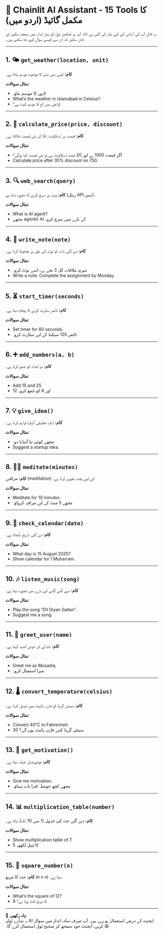 
# 🌟 Chainlit AI Assistant - 15 Tools کا مکمل گائیڈ (اردو میں)

یہ فائل آپ کی آسانی کے لیے تیار کی گئی ہے تاکہ آپ ہر فنکشن ٹول کو بہتر انداز میں سمجھ سکیں اور جان سکیں کہ ان سے کیسے سوال کیے جا سکتے ہیں۔

---

## 1. 🌤️ `get_weather(location, unit)`
**کام:** کسی بھی شہر کا موجودہ موسم بتاتا ہے۔

**مثال سوالات:**
- لاہور کا موسم بتاؤ۔
- What’s the weather in Islamabad in Celsius?
- کراچی میں آج کا موسم کیسا ہے؟

---

## 2. 💸 `calculate_price(price, discount)`
**کام:** قیمت پر ڈسکاؤنٹ لگا کر نئی قیمت نکالتا ہے۔

**مثال سوالات:**
- اگر قیمت 1000 ہے اور 20 فیصد ڈسکاؤنٹ ہے تو نئی قیمت کیا ہوگی؟
- Calculate price after 35% discount on 750.

---

## 3. 🔍 `web_search(query)`
**کام:** ویب پر سرچ کرنے کا مشورہ دیتا ہے (ریئل API نہیں)۔

**مثال سوالات:**
- What is AI agent?
- مجھے agentic AI کے بارے میں سرچ کرو۔

---

## 4. 📝 `write_note(note)`
**کام:** دی گئی بات کو نوٹ کے طور پر محفوظ کرتا ہے۔

**مثال سوالات:**
- میری ملاقات کل 3 بجے ہے، اسے نوٹ کرو۔
- Write a note: Complete the assignment by Monday.

---

## 5. ⏳ `start_timer(seconds)`
**کام:** ٹائمر سٹارٹ کرنے کا پیغام دیتا ہے۔

**مثال سوالات:**
- Set timer for 60 seconds.
- ٹائمر 120 سیکنڈ کے لیے سٹارٹ کرو۔

---

## 6. ➕ `add_numbers(a, b)`
**کام:** دو اعداد کو جمع کرتا ہے۔

**مثال سوالات:**
- Add 15 and 25.
- 12 اور 8 کو جمع کرو۔

---

## 7. 💡 `give_idea()`
**کام:** ایک تخلیقی آئیڈیا فراہم کرتا ہے۔

**مثال سوالات:**
- مجھے کوئی نیا آئیڈیا دو۔
- Suggest a startup idea.

---

## 8. 🧘‍♂️ `meditate(minutes)`
**کام:** مراقبے (meditation) کے لیے وقت تجویز کرتا ہے۔

**مثال سوالات:**
- Meditate for 10 minutes.
- مجھے 5 منٹ کے لیے مراقبہ کرواؤ۔

---

## 9. 📅 `check_calendar(date)`
**کام:** دی گئی تاریخ دکھاتا ہے۔

**مثال سوالات:**
- What day is 15 August 2025?
- Show calendar for 1 Muharram.

---

## 10. 🎶 `listen_music(song)`
**کام:** دیے گئے گانے کے بارے میں مشورہ دیتا ہے۔

**مثال سوالات:**
- Play the song “Dil Diyan Gallan”.
- Suggest me a song.

---

## 11. 👋 `greet_user(name)`
**کام:** نام لے کر خوش آمدید کہتا ہے۔

**مثال سوالات:**
- Greet me as Musadiq.
- میرا استقبال کرو۔

---

## 12. 🌡️ `convert_temperature(celsius)`
**کام:** سینٹی گریڈ کو فارن ہائیٹ میں تبدیل کرتا ہے۔

**مثال سوالات:**
- Convert 40°C to Fahrenheit.
- 30 سینٹی گریڈ کتنے فارن ہائیٹ ہوں گے؟

---

## 13. 🚀 `get_motivation()`
**کام:** موٹیویشنل جملہ دیتا ہے۔

**مثال سوالات:**
- Give me motivation.
- مجھے کچھ حوصلہ افزا بات سناؤ۔

---

## 14. 📊 `multiplication_table(number)`
**کام:** دیے گئے عدد کی جدول (1 سے 10 تک) بناتا ہے۔

**مثال سوالات:**
- Show multiplication table of 7.
- 5 کا ٹیبل لکھو۔

---

## 15. 🔢 `square_number(n)`
**کام:** عدد کا مربع (n x n) دیتا ہے۔

**مثال سوالات:**
- What’s the square of 12?
- 9 کا مربع کتنا ہوتا ہے؟

---

🧠 **یاد رکھیں:**  
یہ سارے ٹولز AI ایجنٹ کے ذریعے استعمال ہو رہے ہیں۔ آپ صرف سادہ انداز میں سوال کریں، ایجنٹ خود سمجھ کر صحیح ٹول استعمال کرے گا۔ 😄
